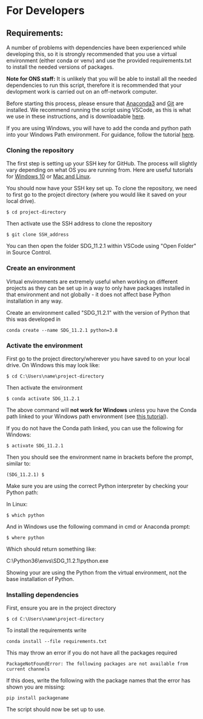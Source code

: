 # For Developers

## Requirements: 

A number of problems with dependencies have been experienced while developing this, so it is strongly recommended that you use a virtual environment (either conda or venv) and use the provided requirements.txt to install the needed versions of packages. 

**Note for ONS staff:** It is unlikely that you will be able to install all the needed dependencies to run this script, therefore it is recommended that your devlopment work is carried out on an off-network computer.

Before starting this process, please ensure that [Anaconda3](https://docs.anaconda.com/anaconda/install/index.html) and [Git](https://git-scm.com/book/en/v2/Getting-Started-Installing-Git) are installed. We recommend running the script using VSCode, as this is what we use in these instructions, and is downloadable [here](https://code.visualstudio.com/download).

If you are using Windows, you will have to add the conda and python path into your Windows Path environment. For guidance, follow the tutorial [here](https://www.datacamp.com/community/tutorials/installing-anaconda-windows).

### Cloning the repository
The first step is setting up your SSH key for GitHub. The process will slightly vary depending on what OS you are running from. Here are useful tutorials for [Windows 10](https://medium.com/devops-with-valentine/2021-how-to-set-up-your-ssh-key-for-github-on-windows-10-afe6e729a3c0) or [Mac and Linux](https://www.atlassian.com/git/tutorials/git-ssh).

You should now have your SSH key set up. To clone the repository, we need to first go to the project directory (where you would like it saved on your local drive).

    $ cd project-directory
Then activate use the SSH address to clone the repository 

    $ git clone SSH_address

You can then open the folder SDG_11.2.1 within VSCode using "Open Folder" in Source Control.

### Create an environment 

Virtual environments are extremely useful when working on different projects as they can be set up in a way to only have packages installed in that environment and not globally - it does not affect base Python installation in any way.

Create an environment called "SDG_11.2.1" with the version of Python that this was developed in

    conda create --name SDG_11.2.1 python=3.8

### Activate the environment

First go to the project directory/wherever you have saved to on your local drive. On Windows this may look like:

    $ cd C:\Users\name\project-directory
    
Then activate the environment

    $ conda activate SDG_11.2.1

The above command will **not work for Windows** unless you have the Conda path linked to your Windows path environment (see [this tutorial](https://www.datacamp.com/community/tutorials/installing-anaconda-windows)).

If you do not have the Conda path linked, you can use the following for Windows:

    $ activate SDG_11.2.1


Then you should see the environment name in brackets before the prompt, similar to:

    (SDG_11.2.1) $

Make sure you are using the correct Python interpreter by checking your Python path:

In Linux:

    $ which python

And in Windows use the following command in cmd or Anaconda prompt:

    $ where python

Which should return something like:

C:\Python36\envs\SDG_11.2.1\python.exe

Showing your are using the Python from the virtual environment, not the base installation of Python.

### Installing dependencies
First, ensure you are in the project directory

    $ cd C:\Users\name\project-directory

To install the requirements write

    conda install --file requirements.txt

This may throw an error if you do not have all the packages required

    PackageNotFoundError: The following packages are not available from current channels

If this does, write the following with the package names that the error has shown you are missing:

    pip install packagename

The script should now be set up to use.